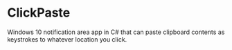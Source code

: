 # ClickPaste
Windows 10 notification area app in C# that can paste clipboard contents as keystrokes to whatever location you click.
